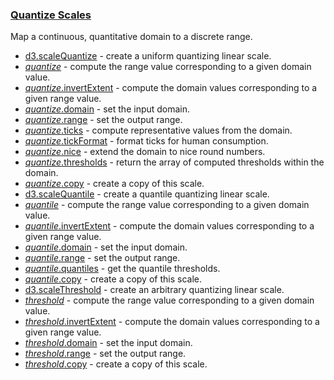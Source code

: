 ### [Quantize Scales](https://github.com/d3/d3-scale/blob/v4.0.2/README.md#quantize-scales)

Map a continuous, quantitative domain to a discrete range.

- [d3.scaleQuantize](https://github.com/d3/d3-scale/blob/v4.0.2/README.md#scaleQuantize) - create a uniform quantizing linear scale.
- [_quantize_](https://github.com/d3/d3-scale/blob/v4.0.2/README.md#_quantize) - compute the range value corresponding to a given domain value.
- [_quantize_.invertExtent](https://github.com/d3/d3-scale/blob/v4.0.2/README.md#quantize_invertExtent) - compute the domain values corresponding to a given range value.
- [_quantize_.domain](https://github.com/d3/d3-scale/blob/v4.0.2/README.md#quantize_domain) - set the input domain.
- [_quantize_.range](https://github.com/d3/d3-scale/blob/v4.0.2/README.md#quantize_range) - set the output range.
- [_quantize_.ticks](https://github.com/d3/d3-scale/blob/v4.0.2/README.md#quantize_ticks) - compute representative values from the domain.
- [_quantize_.tickFormat](https://github.com/d3/d3-scale/blob/v4.0.2/README.md#quantize_tickFormat) - format ticks for human consumption.
- [_quantize_.nice](https://github.com/d3/d3-scale/blob/v4.0.2/README.md#quantize_nice) - extend the domain to nice round numbers.
- [_quantize_.thresholds](https://github.com/d3/d3-scale/blob/v4.0.2/README.md#quantize_thresholds) - return the array of computed thresholds within the domain.
- [_quantize_.copy](https://github.com/d3/d3-scale/blob/v4.0.2/README.md#quantize_copy) - create a copy of this scale.
- [d3.scaleQuantile](https://github.com/d3/d3-scale/blob/v4.0.2/README.md#scaleQuantile) - create a quantile quantizing linear scale.
- [_quantile_](https://github.com/d3/d3-scale/blob/v4.0.2/README.md#_quantile) - compute the range value corresponding to a given domain value.
- [_quantile_.invertExtent](https://github.com/d3/d3-scale/blob/v4.0.2/README.md#quantile_invertExtent) - compute the domain values corresponding to a given range value.
- [_quantile_.domain](https://github.com/d3/d3-scale/blob/v4.0.2/README.md#quantile_domain) - set the input domain.
- [_quantile_.range](https://github.com/d3/d3-scale/blob/v4.0.2/README.md#quantile_range) - set the output range.
- [_quantile_.quantiles](https://github.com/d3/d3-scale/blob/v4.0.2/README.md#quantile_quantiles) - get the quantile thresholds.
- [_quantile_.copy](https://github.com/d3/d3-scale/blob/v4.0.2/README.md#quantile_copy) - create a copy of this scale.
- [d3.scaleThreshold](https://github.com/d3/d3-scale/blob/v4.0.2/README.md#scaleThreshold) - create an arbitrary quantizing linear scale.
- [_threshold_](https://github.com/d3/d3-scale/blob/v4.0.2/README.md#_threshold) - compute the range value corresponding to a given domain value.
- [_threshold_.invertExtent](https://github.com/d3/d3-scale/blob/v4.0.2/README.md#threshold_invertExtent) - compute the domain values corresponding to a given range value.
- [_threshold_.domain](https://github.com/d3/d3-scale/blob/v4.0.2/README.md#threshold_domain) - set the input domain.
- [_threshold_.range](https://github.com/d3/d3-scale/blob/v4.0.2/README.md#threshold_range) - set the output range.
- [_threshold_.copy](https://github.com/d3/d3-scale/blob/v4.0.2/README.md#threshold_copy) - create a copy of this scale.
